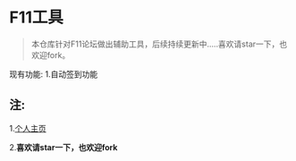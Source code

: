 # F11工具
> 本仓库针对F11论坛做出辅助工具，后续持续更新中.....喜欢请star一下，也欢迎fork。


现有功能:
1.自动签到功能

## 注:

1.[个人主页](https://virzc.com)

2.**喜欢请star一下，也欢迎fork**

